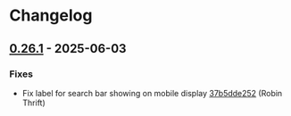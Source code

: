 # Changelog

## [0.26.1](https://github.com/RobinThrift/conveyor/releases/tag/v0.26.1) - 2025-06-03

### <!-- 1 -->Fixes

- Fix label for search bar showing on mobile display [37b5dde252](https://github.com/RobinThrift/conveyor/commit/37b5dde252942a4906ef15702b869078dca4b7b6) (Robin Thrift)

[0.26.1]: https://github.com/RobinThrift/conveyor/compare/v0.26.0..v0.26.1


